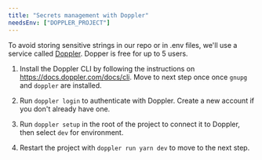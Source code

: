 ```yaml
---
title: "Secrets management with Doppler"
needsEnv: ["DOPPLER_PROJECT"]
---
```


To avoid storing sensitive strings in our repo or in .env files, we'll use a service called <a href="https://doppler.com" target="_blank">Doppler</a>. Dopper is free for up to 5 users.

1. Install the Doppler CLI by following the instructions on <a href="https://docs.doppler.com/docs/cli" target="_blank">https://docs.doppler.com/docs/cli</a>. Move to next step once once `gnupg` and `doppler` are installed.

2. Run `doppler login` to authenticate with Doppler. Create a new account if you don't already have one.

3. Run `doppler setup` in the root of the project to connect it to Doppler, then select `dev` for environment.

4. Restart the project with `doppler run yarn dev` to move to the next step.

